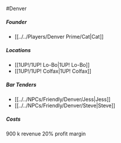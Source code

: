 #Denver
##### Founder
- [[../../Players/Denver Prime/Cat|Cat]]

##### Locations
- [[1UP!/1UP! Lo-Bo|1UP! Lo-Bo]]
- [[1UP!/1UP! Colfax|1UP! Colfax]]

##### Bar Tenders
- [[../../NPCs/Friendly/Denver/Jess|Jess]]
- [[../../NPCs/Friendly/Denver/Steve|Steve]]

##### Costs
 
900 k revenue
20% profit margin
